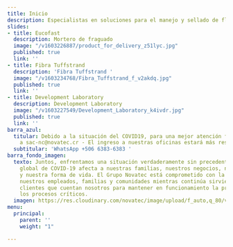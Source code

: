```yaml
---
title: Inicio
description: Especialistas en soluciones para el manejo y sellado de fluidos
slides:
- title: Eucofast
  description: Mortero de fraguado
  image: "/v1603226887/product_for_delivery_z51lyc.jpg"
  published: true
  link: ''
- title: Fibra Tuffstrand
  description: 'Fibra Tuffstrand '
  image: "/v1603234768/Fibra_Tuffstrand_f_v2akdq.jpg"
  published: true
  link: ''
- title: Development Laboratory
  description: Development Laboratory
  image: "/v1603227549/Development_Laboratory_k4ivdr.jpg"
  published: true
  link: ''
barra_azul:
  titular: Debido a la situación del COVID19, para una mejor atención favor escribir
    a sac-nc@novatec.cr - El ingreso a nuestras oficinas estará más restringido !!
  subtitular: 'WhatsApp +506 6383-6383 '
barra_fondo_imagen:
  texto: Juntos, enfrentamos una situación verdaderamente sin precedentes. La pandemia
    global de COVID-19 afecta a nuestras familias, nuestros negocios, nuestras comunidades
    y nuestra forma de vida. El Grupo Novatec está comprometido con la seguridad de
    nuestros empleados, familias y comunidades mientras continúa sirviendo a nuestros
    clientes que cuentan nosotros para mantener en funcionamiento la producción y
    los procesos críticos.
  imagen: https://res.cloudinary.com/novatec/image/upload/f_auto,q_80/v1530333582/slide3-dark.jpg
menu:
  principal:
    parent: ''
    weight: "1"

---
```

